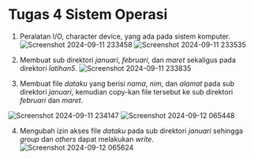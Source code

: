 # Tugas 4 Sistem Operasi

1. Peralatan I/O, character device, yang ada pada sistem komputer.
![Screenshot 2024-09-11 233458](https://github.com/user-attachments/assets/2ad14331-5e24-45ba-a6e8-69196ca5b21d)
![Screenshot 2024-09-11 233535](https://github.com/user-attachments/assets/a4849ccd-c24d-4503-a381-116e53ec7ddc)

2. Membuat sub direktori *januari*, *februari*, dan *maret* sekaligus pada direktori *latihan5*.
![Screenshot 2024-09-11 233835](https://github.com/user-attachments/assets/a1d0f2b2-fcce-4868-be46-a45cfb89f22b)

3. Membuat file *dataku* yang berisi *nama*, *nim*, dan *alamat* pada sub direktori *januari*, kemudian copy-kan file tersebut ke sub direktori *februari* dan *maret*.

![Screenshot 2024-09-11 234147](https://github.com/user-attachments/assets/2639f324-5207-4019-bc83-b4e9535b3dcd)
![Screenshot 2024-09-12 065448](https://github.com/user-attachments/assets/41339bf6-7341-45c2-b792-60ef2ed2d3b0)

4. Mengubah izin akses file *dataku* pada sub direktori *januari* sehingga *group* dan *others* dapat melakukan *write*.
![Screenshot 2024-09-12 065624](https://github.com/user-attachments/assets/46e311af-ba33-4310-8446-f4664755cb66)
